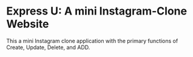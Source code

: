 # Express U: A mini Instagram-Clone Website

This a mini Instagram clone application with the primary functions of Create, Update, Delete, and ADD.
